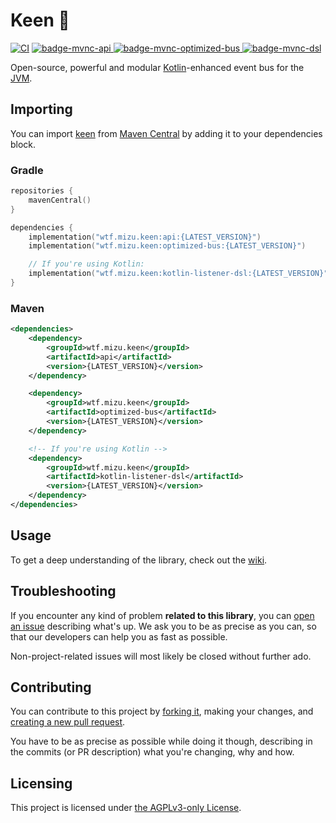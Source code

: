 # Keen 🚀
[![CI][badge-ci]][ci] [![badge-mvnc-api] ![badge-mvnc-optimized-bus] ![badge-mvnc-dsl]][project-mvnc]

Open-source, powerful and modular [Kotlin][kotlin]-enhanced event bus for the [JVM][jvm].

## Importing

You can import [keen][project-url] from [Maven Central][mvnc] by adding it to your dependencies block.

### Gradle

```kt
repositories {
    mavenCentral()
}

dependencies {
    implementation("wtf.mizu.keen:api:{LATEST_VERSION}")
    implementation("wtf.mizu.keen:optimized-bus:{LATEST_VERSION}")

    // If you're using Kotlin:
    implementation("wtf.mizu.keen:kotlin-listener-dsl:{LATEST_VERSION}")
}
```

### Maven

```xml
<dependencies>
    <dependency>
        <groupId>wtf.mizu.keen</groupId>
        <artifactId>api</artifactId>
        <version>{LATEST_VERSION}</version>
    </dependency>

    <dependency>
        <groupId>wtf.mizu.keen</groupId>
        <artifactId>optimized-bus</artifactId>
        <version>{LATEST_VERSION}</version>
    </dependency>

    <!-- If you're using Kotlin -->
    <dependency>
        <groupId>wtf.mizu.keen</groupId>
        <artifactId>kotlin-listener-dsl</artifactId>
        <version>{LATEST_VERSION}</version>
    </dependency>
</dependencies>
```

## Usage

To get a deep understanding of the library, check out the [wiki].


## Troubleshooting

If you encounter any kind of problem **related to this library**, you can [open an issue][new-issue] describing what's
up. We ask you to be as precise as you can, so that our developers can help you as fast as possible.

Non-project-related issues will most likely be closed without further ado.


## Contributing

You can contribute to this project by [forking it][fork], making your changes, and
[creating a new pull request][new-pr].

You have to be as precise as possible while doing it though, describing in the commits (or PR description) what you're
changing, why and how.


## Licensing

This project is licensed under [the AGPLv3-only License][license].


<!-- Links -->

[jvm]: https://adoptium.net "Adoptium website"

[kotlin]: https://kotlinlang.org "Kotlin website"

[mvnc]: https://repo1.maven.org/maven2/ "Maven Central website"


<!-- Project Links -->

[project-url]: https://github.com/MizuSoftware/keen "Project homepage"

[fork]: https://github.com/MizuSoftware/keen/fork "Fork this repository"

[new-pr]: https://github.com/MizuSoftware/keen/pulls/new "Create a new pull request"

[new-issue]: https://github.com/MizuSoftware/keen/issues/new "Create a new issue"

[wiki]: https://github.com/MizuSoftware/keen/wiki "Project wiki"

[project-mvnc]: https://search.maven.org/search?g:wtf.mizu.keen "Project Maven Central search"

[ci]: https://github.com/MizuSoftware/keen/actions/workflows/build.yml "Continuous integration"

[license]: https://github.com/MizuSoftware/keen/blob/main/LICENSE "LICENSE source file"


<!-- Badges -->

[badge-mvnc-api]: https://maven-badges.herokuapp.com/maven-central/wtf.mizu.keen/api/badge.svg "API Maven Central badge"

[badge-mvnc-optimized-bus]: https://maven-badges.herokuapp.com/maven-central/wtf.mizu.keen/optimized-bus/badge.svg "optimized-bus Maven Central badge"

[badge-mvnc-dsl]: https://maven-badges.herokuapp.com/maven-central/wtf.mizu.keen/kotlin-listener-dsl/badge.svg "DSL Maven Central badge"

[badge-ci]: https://github.com/MizuSoftware/keen/actions/workflows/build.yml/badge.svg?branch=main "CI badge"
